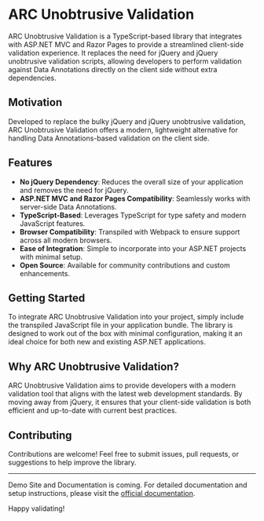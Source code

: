 # ARC Unobtrusive Validation

ARC Unobtrusive Validation is a TypeScript-based library that integrates with ASP.NET MVC and Razor Pages to provide a streamlined client-side validation experience. It replaces the need for jQuery and jQuery unobtrusive validation scripts, allowing developers to perform validation against Data Annotations directly on the client side without extra dependencies.

## Motivation

Developed to replace the bulky jQuery and jQuery unobtrusive validation, ARC Unobtrusive Validation offers a modern, lightweight alternative for handling Data Annotations-based validation on the client side.

## Features

- **No jQuery Dependency**: Reduces the overall size of your application and removes the need for jQuery.
- **ASP.NET MVC and Razor Pages Compatibility**: Seamlessly works with server-side Data Annotations.
- **TypeScript-Based**: Leverages TypeScript for type safety and modern JavaScript features.
- **Browser Compatibility**: Transpiled with Webpack to ensure support across all modern browsers.
- **Ease of Integration**: Simple to incorporate into your ASP.NET projects with minimal setup.
- **Open Source**: Available for community contributions and custom enhancements.

## Getting Started

To integrate ARC Unobtrusive Validation into your project, simply include the transpiled JavaScript file in your application bundle. The library is designed to work out of the box with minimal configuration, making it an ideal choice for both new and existing ASP.NET applications.

## Why ARC Unobtrusive Validation?

ARC Unobtrusive Validation aims to provide developers with a modern validation tool that aligns with the latest web development standards. By moving away from jQuery, it ensures that your client-side validation is both efficient and up-to-date with current best practices.

## Contributing

Contributions are welcome! Feel free to submit issues, pull requests, or suggestions to help improve the library.

---
Demo Site and Documentation is coming.
For detailed documentation and setup instructions, please visit the [official documentation](#).

Happy validating!

